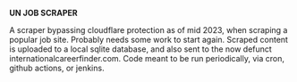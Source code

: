 **UN JOB SCRAPER**

A scraper bypassing cloudflare protection as of mid 2023, when scraping a popular job site. Probably needs some work to start again. 
Scraped content is uploaded to a local sqlite database, and also sent to the now defunct internationalcareerfinder.com.
Code meant to be run periodically, via cron, github actions, or jenkins.
